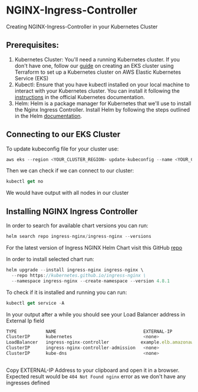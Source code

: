 # NGINX-Ingress-Controller
Creating NGINX-Ingress-Controller in your Kubernetes Cluster

## Prerequisites:
1. Kubernetes Cluster: You'll need a running Kubernetes cluster. If you don't have one, follow our [guide](https://cloudtipss.com/Terraform_Eks/) on creating an EKS cluster using Terraform to set up a Kubernetes cluster on AWS Elastic Kubernetes Service (EKS)
2. Kubectl: Ensure that you have kubectl installed on your local machine to interact with your Kubernetes cluster. You can install it following the [instructions](https://kubernetes.io/docs/tasks/tools/) in the official Kubernetes documentation.
3. Helm: Helm is a package manager for Kubernetes that we'll use to install the Nginx Ingress Controller. Install Helm by following the steps outlined in the Helm [documentation](https://helm.sh/docs/intro/install/).

## Connecting to our EKS Cluster

To update kubeconfig file for your cluster use:
```js
aws eks --region <YOUR_CLUSTER_REGION> update-kubeconfig --name <YOUR_CLUSTER_NAME> --profile <YOUR_PROFILE_NAME>
```
Then we can check if we can connect to our cluster:
```js
kubectl get no
```
We would have output with all nodes in our cluster 

## Installing NGINX Ingress Controller

In order to search for available chart versions you can run:
```js
helm search repo ingress-nginx/ingress-nginx --versions
```
For the latest version of Ingress NGINX Helm Chart visit this GitHub [repo](https://github.com/kubernetes/ingress-nginx/blob/main/charts/ingress-nginx/Chart.yaml)

In order to install selected chart run:
```js
helm upgrade --install ingress-nginx ingress-nginx \
  --repo https://kubernetes.github.io/ingress-nginx \
  --namespace ingress-nginx --create-namespace --version 4.8.1
```

To check if it is installed and running you can run:
```js
kubectl get service -A
```

In your output after a while you should see your Load Balancer address in External Ip field
```js
TYPE           NAME                                 EXTERNAL-IP
ClusterIP      kubernetes                           <none>
LoadBalancer   ingress-nginx-controller            example.elb.amazonaws.com
ClusterIP      ingress-nginx-controller-admission   <none>
ClusterIP      kube-dns                             <none>
                                                                         
```
Copy EXTERNAL-IP Address to your clipboard and open it in a browser. Expected result would be `404 Not Found nginx` error as we don't have any ingresses defined
